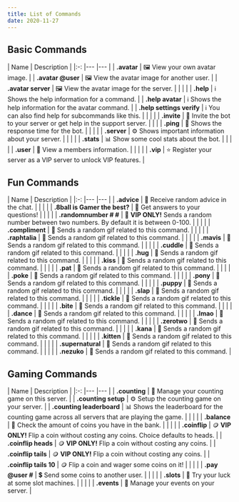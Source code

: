 ```yaml
---
title: List of Commands
date: 2020-11-27
---
```


## Basic Commands

| Name                       | Description    |
|:-:                         |---      |---             |
| **.avatar**                | 🖼️ View your own avatar image. |
| **.avatar @user**          | 🖼️ View the avatar image for another user. |
| **.avatar server**         | 🖼️ View the avatar image for the server. |
| | |
| **.help**                  | ℹ️ Shows the help information for a command. |
| **.help avatar**           | ℹ️ Shows the help information for the avatar command. |
| **.help settings verify**  | ℹ️ You can also find help for subcommands like this. |
| | |
| **.invite**                | 🔗 Invite the bot to your server or get help in the support server.
| | |
| **.ping**                  | 🏓 Shows the response time for the bot. |
| | |
| **.server**                | ⚙️ Shows important information about your server. |
| | |
| **.stats**                 | 📊 Show some cool stats about the bot. |
| | |
| **.user**                  | 👤 View a members information. |
| | |
| **.vip**                  | ⭐ Register your server as a VIP server to unlock VIP features. |

## Fun Commands

| Name                          | Description    |
|:-:                            |---      |---             |
| **.advice**                   | 💬 Receive random advice in the chat. |
| | |
| **.8ball is Gamer the best?** | 🔮 Get answers to your questions! |
| | |
| **.randomnumber # #**         | 🔢 **VIP ONLY!** Sends a random number between two numbers. By default it is between 0-100. |
| | |
| **.compliment**               | 🎉 Sends a random gif related to this command. |
| | |
| **.raphtalia**                | 🎉 Sends a random gif related to this command. |
| | |
| **.mavis**                    | 🎉 Sends a random gif related to this command. |
| | |
| **.cuddle**                   | 🎉 Sends a random gif related to this command. |
| | |
| **.hug**                      | 🎉 Sends a random gif related to this command. |
| | |
| **.kiss**                     | 🎉 Sends a random gif related to this command. |
| | |
| **.pat**                      | 🎉 Sends a random gif related to this command. |
| | |
| **.poke**                     | 🎉 Sends a random gif related to this command. |
| | |
| **.pony**                     | 🎉 Sends a random gif related to this command. |
| | |
| **.puppy**                    | 🎉 Sends a random gif related to this command. |
| | |
| **.slap**                     | 🎉 Sends a random gif related to this command. |
| | |
| **.tickle**                   | 🎉 Sends a random gif related to this command. |
| | |
| **.bite**                     | 🎉 Sends a random gif related to this command. |
| | |
| **.dance**                    | 🎉 Sends a random gif related to this command. |
| | |
| **.lmao**                     | 🎉 Sends a random gif related to this command. |
| | |
| **.zerotwo**                  | 🎉 Sends a random gif related to this command. |
| | |
| **.kana**                     | 🎉 Sends a random gif related to this command. |
| | |
| **.kitten**                   | 🎉 Sends a random gif related to this command. |
| | |
| **.supernatural**             | 🎉 Sends a random gif related to this command. |
| | |
| **.nezuko**                   | 🎉 Sends a random gif related to this command. |

## Gaming Commands

| Name                       | Description    |
|:-:                         |---      |---             |
| **.counting**              | 🔢 Manage your counting game on this server. |
| **.counting setup**        | ⚙️ Setup the counting game on your server.   |
| **.counting leaderboard**  | 📊 Shows the leaderboard for the counting game across all servers that are playing the game. |
| | |
| **.balance**  | 🏦 Check the amount of coins you have in the bank. |
| | |
| **.coinflip**  | 🪙 **VIP ONLY!** Flip a coin without costing any coins. Choice defaults to heads. |
| **.coinflip heads**  | 🪙 **VIP ONLY!** Flip a coin without costing any coins. |
| **.coinflip tails**  | 🪙 **VIP ONLY!** Flip a coin without costing any coins. |
| **.coinflip tails 10**  | 🪙 Flip a coin and wager some coins on it! |
| | |
| **.pay @user #** | 💲 Send some coins to another user. |
| | |
| **.slots** | 🎰 Try your luck at some slot machines. |
| | |
| **.events** | 📆 Manage your events on your server. |
